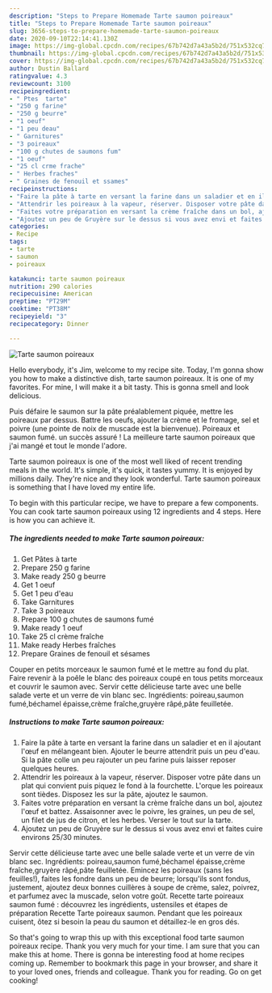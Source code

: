 ```yaml
---
description: "Steps to Prepare Homemade Tarte saumon poireaux"
title: "Steps to Prepare Homemade Tarte saumon poireaux"
slug: 3656-steps-to-prepare-homemade-tarte-saumon-poireaux
date: 2020-09-10T22:14:41.130Z
image: https://img-global.cpcdn.com/recipes/67b742d7a43a5b2d/751x532cq70/tarte-saumon-poireaux-photo-principale-de-la-recette.jpg
thumbnail: https://img-global.cpcdn.com/recipes/67b742d7a43a5b2d/751x532cq70/tarte-saumon-poireaux-photo-principale-de-la-recette.jpg
cover: https://img-global.cpcdn.com/recipes/67b742d7a43a5b2d/751x532cq70/tarte-saumon-poireaux-photo-principale-de-la-recette.jpg
author: Dustin Ballard
ratingvalue: 4.3
reviewcount: 3100
recipeingredient:
- " Ptes  tarte"
- "250 g farine"
- "250 g beurre"
- "1 oeuf"
- "1 peu deau"
- " Garnitures"
- "3 poireaux"
- "100 g chutes de saumons fum"
- "1 oeuf"
- "25 cl crme frache"
- " Herbes fraches"
- " Graines de fenouil et ssames"
recipeinstructions:
- "Faire la pâte à tarte en versant la farine dans un saladier et en il ajoutant l&#39;œuf en mélangeant bien. Ajouter le beurre attendrit puis un peu d&#39;eau. Si la pâte colle un peu rajouter un peu farine puis laisser reposer quelques heures."
- "Attendrir les poireaux à la vapeur, réserver. Disposer votre pâte dans un plat qui convient puis piquez le fond à la fourchette. L&#39;orque les poireaux sont tièdes. Disposez les sur la pâte, ajoutez le saumon."
- "Faites votre préparation en versant la crème fraîche dans un bol, ajoutez l&#39;œuf et battez. Assaisonner avec le poivre, les graines, un peu de sel, un filet de jus de citron, et les herbes. Verser le tout sur la tarte."
- "Ajoutez un peu de Gruyère sur le dessus si vous avez envi et faites cuire environs 25/30 minutes."
categories:
- Recipe
tags:
- tarte
- saumon
- poireaux

katakunci: tarte saumon poireaux 
nutrition: 290 calories
recipecuisine: American
preptime: "PT29M"
cooktime: "PT38M"
recipeyield: "3"
recipecategory: Dinner

---
```



![Tarte saumon poireaux](https://img-global.cpcdn.com/recipes/67b742d7a43a5b2d/751x532cq70/tarte-saumon-poireaux-photo-principale-de-la-recette.jpg)

Hello everybody, it's Jim, welcome to my recipe site. Today, I'm gonna show you how to make a distinctive dish, tarte saumon poireaux. It is one of my favorites. For mine, I will make it a bit tasty. This is gonna smell and look delicious.

Puis défaire le saumon sur la pâte préalablement piquée, mettre les poireaux par dessus. Battre les oeufs, ajouter la crème et le fromage, sel et poivre (une pointe de noix de muscade est la bienvenue). Poireaux et saumon fumé. un succès assuré ! La meilleure tarte saumon poireaux que j&#39;ai mangé et tout le monde l&#39;adore.

Tarte saumon poireaux is one of the most well liked of recent trending meals in the world. It's simple, it's quick, it tastes yummy. It is enjoyed by millions daily. They're nice and they look wonderful. Tarte saumon poireaux is something that I have loved my entire life.


To begin with this particular recipe, we have to prepare a few components. You can cook tarte saumon poireaux using 12 ingredients and 4 steps. Here is how you can achieve it.

<!--inarticleads1-->

##### The ingredients needed to make Tarte saumon poireaux:

1. Get  Pâtes à tarte
1. Prepare 250 g farine
1. Make ready 250 g beurre
1. Get 1 oeuf
1. Get 1 peu d&#39;eau
1. Take  Garnitures
1. Take 3 poireaux
1. Prepare 100 g chutes de saumons fumé
1. Make ready 1 oeuf
1. Take 25 cl crème fraîche
1. Make ready  Herbes fraîches
1. Prepare  Graines de fenouil et sésames


Couper en petits morceaux le saumon fumé et le mettre au fond du plat. Faire revenir à la poêle le blanc des poireaux coupé en tous petits morceaux et couvrir le saumon avec. Servir cette délicieuse tarte avec une belle salade verte et un verre de vin blanc sec. Ingrédients: poireau,saumon fumé,béchamel épaisse,crème fraîche,gruyère râpé,pâte feuilletée. 

<!--inarticleads2-->

##### Instructions to make Tarte saumon poireaux:

1. Faire la pâte à tarte en versant la farine dans un saladier et en il ajoutant l&#39;œuf en mélangeant bien. Ajouter le beurre attendrit puis un peu d&#39;eau. Si la pâte colle un peu rajouter un peu farine puis laisser reposer quelques heures.
1. Attendrir les poireaux à la vapeur, réserver. Disposer votre pâte dans un plat qui convient puis piquez le fond à la fourchette. L&#39;orque les poireaux sont tièdes. Disposez les sur la pâte, ajoutez le saumon.
1. Faites votre préparation en versant la crème fraîche dans un bol, ajoutez l&#39;œuf et battez. Assaisonner avec le poivre, les graines, un peu de sel, un filet de jus de citron, et les herbes. Verser le tout sur la tarte.
1. Ajoutez un peu de Gruyère sur le dessus si vous avez envi et faites cuire environs 25/30 minutes.


Servir cette délicieuse tarte avec une belle salade verte et un verre de vin blanc sec. Ingrédients: poireau,saumon fumé,béchamel épaisse,crème fraîche,gruyère râpé,pâte feuilletée. Emincez les poireaux (sans les feuilles!), faites les fondre dans un peu de beurre; lorsqu&#39;ils sont fondus, justement, ajoutez deux bonnes cuillères à soupe de crème, salez, poivrez, et parfumez avec la muscade, selon votre goût. Recette tarte poireaux saumon fumé : découvrez les ingrédients, ustensiles et étapes de préparation Recette Tarte poireaux saumon. Pendant que les poireaux cuisent, ôtez si besoin la peau du saumon et détaillez-le en gros dés. 

So that's going to wrap this up with this exceptional food tarte saumon poireaux recipe. Thank you very much for your time. I am sure that you can make this at home. There is gonna be interesting food at home recipes coming up. Remember to bookmark this page in your browser, and share it to your loved ones, friends and colleague. Thank you for reading. Go on get cooking!
